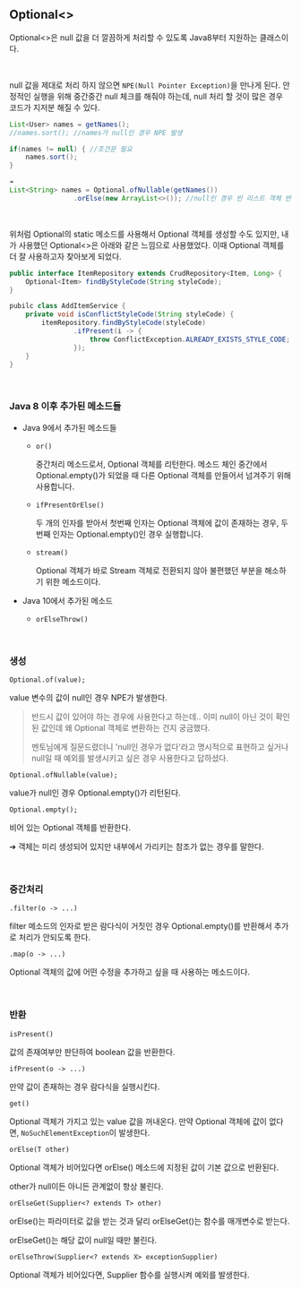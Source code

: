 ## Optional<>

Optional<>은 null 값을 더 깔끔하게 처리할 수 있도록 Java8부터 지원하는 클래스이다. 

<br>

null 값을 제대로 처리 하지 않으면 `NPE(Null Pointer Exception)`을 만나게 된다. 안정적인 실행을 위해 중간중간 null 체크를 해줘야 하는데, null 처리 할 것이 많은 경우 코드가 지저분 해질 수 있다.

```java
List<User> names = getNames();
//names.sort(); //names가 null인 경우 NPE 발생

if(names != null) { //조건문 필요
    names.sort();
}

➔
List<String> names = Optional.ofNullable(getNames())
                .orElse(new ArrayList<>()); //null인 경우 빈 리스트 객체 반환
```

<br>

위처럼 Optional의 static 메소드를 사용해서 Optional 객체를 생성할 수도 있지만, 내가 사용했던 Optional<>은 아래와 같은 느낌으로 사용했었다. 이때 Optional 객체를 더 잘 사용하고자 찾아보게 되었다.

```java
public interface ItemRepository extends CrudRepository<Item, Long> {
    Optional<Item> findByStyleCode(String styleCode);
}

pubilc class AddItemService {
    private void isConflictStyleCode(String styleCode) {
        itemRepository.findByStyleCode(styleCode)
                .ifPresent(i -> {
                    throw ConflictException.ALREADY_EXISTS_STYLE_CODE;
                });
    }
}
```

<br>

### Java 8 이후 추가된 메소드들

+ Java 9에서 추가된 메소드들

  + `or()`

    중간처리 메소드로서, Optional 객체를 리턴한다. 메소드 체인 중간에서 Optional.empty()가 되었을 때 다른 Optional 객체를 만들어서 넘겨주기 위해 사용합니다.

  + `ifPresentOrElse()`

    두 개의 인자를 받아서 첫번째 인자는 Optional 객체에 값이 존재하는 경우, 두 번째 인자는 Optional.empty()인 경우 실행합니다.

  + `stream()`

    Optional 객체가 바로 Stream 객체로 전환되지 않아 불편했던 부분을 해소하기 위한 메소드이다.

+ Java 10에서 추가된 메소드

  + `orElseThrow()`

<br>

### 생성

```
Optional.of(value);
```

value 변수의 값이 null인 경우 NPE가 발생한다. 

> 반드시 값이 있어야 하는 경우에 사용한다고 하는데.. 이미 null이 아닌 것이 확인된 값인데 왜 Optional 객체로 변환하는 건지 궁금했다.
>
> 멘토님에게 질문드렸더니 'null인 경우가 없다'라고 명시적으로 표현하고 싶거나 null일 때 예외를 발생시키고 싶은 경우 사용한다고 답하셨다.

```
Optional.ofNullable(value);
```

value가 null인 경우 Optional.empty()가 리턴된다.

```
Optional.empty();
```

비어 있는 Optional 객체를 반환한다. 

➔ 객체는 미리 생성되어 있지만 내부에서 가리키는 참조가 없는 경우를 말한다.

<br>

### 중간처리

```
.filter(o -> ...)
```

filter 메소드의 인자로 받은 람다식이 거짓인 경우 Optional.empty()를 반환해서 추가로 처리가 안되도록 한다.

```
.map(o -> ...)
```

Optional 객체의 값에 어떤 수정을 추가하고 싶을 때 사용하는 메소드이다.

<br>

### 반환

```
isPresent()
```

값의 존재여부만 판단하여 boolean 값을 반환한다.

```
ifPresent(o -> ...)
```

만약 값이 존재하는 경우 람다식을 실행시킨다. 

```
get()
```

Optional 객체가 가지고 있는 value 값을 꺼내온다. 만약 Optional 객체에 값이 없다면, `NoSuchElementException`이 발생한다.

```
orElse(T other)
```

Optional 객체가 비어있다면 orElse() 메소드에 지정된 값이 기본 값으로 반환된다. 

other가 null이든 아니든 관계없이 항상 불린다.

```
orElseGet(Supplier<? extends T> other)
```

orElse()는 파라미터로 값을 받는 것과 달리 orElseGet()는 함수를 매개변수로 받는다.

orElseGet()는 해당 값이 null일 때만 불린다.

```
orElseThrow(Supplier<? extends X> exceptionSupplier)
```

Optional 객체가 비어있다면, Supplier 함수를 실행시켜 예외를 발생한다.